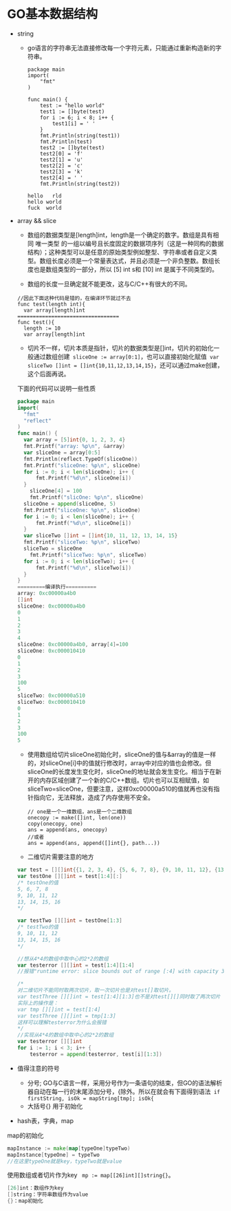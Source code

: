 # GO基本数据结构

* string

  * go语言的字符串无法直接修改每一个字符元素，只能通过重新构造新的字符串。

    ```
    package main
    import(
    	"fmt"
    )
    
    func main() {
    	test := "hello world"
    	test1 := []byte(test)
    	for i := 6; i < 8; i++ {
    		test1[i] = ' '
    	}
    	fmt.Println(string(test1))
    	fmt.Println(test)
    	test2 := []byte(test)
    	test2[0] = 'f'
    	test2[1] = 'u'
    	test2[2] = 'c'
    	test2[3] = 'k'
    	test2[4] = ' '
    	fmt.Println(string(test2))
    	
    hello   rld
    hello world
    fuck  world
    ```

* array && slice

  * 数组的数据类型是[length]int，length是一个确定的数字。数组是具有相同 唯一类型 的一组以编号且长度固定的数据项序列（这是一种同构的数据结构）；这种类型可以是任意的原始类型例如整型、字符串或者自定义类型。数组长度必须是一个常量表达式，并且必须是一个非负整数。数组长度也是数组类型的一部分，所以 [5] int s和 [10] int 是属于不同类型的。

  * 数组的长度一旦确定就不能更改，这与C/C++有很大的不同。

  ```
  //因此下面这种代码是错的，在编译环节就过不去
  func test(length int){
  	var array[length]int
  =================================
  func test(){
  	length := 10
  	var array[length]int
  ```
  
  * 切片不一样，切片本质是指针，切片的数据类型是[]int，切片的初始化一般通过数组创建` sliceOne := array[0:1]`，也可以直接初始化赋值` var sliceTwo []int = []int{10,11,12,13,14,15}`，还可以通过make创建，这个后面再说。
  
  下面的代码可以说明一些性质
  
  ```go
  package main
  import(
  	"fmt"
  	"reflect"
  )
  func main() {
  	var array = [5]int{0, 1, 2, 3, 4}
  	fmt.Printf("array: %p\n", &array)
  	var sliceOne = array[0:5]
  	fmt.Println(reflect.TypeOf(sliceOne))
  	fmt.Printf("sliceOne: %p\n", sliceOne)
  	for i := 0; i < len(sliceOne); i++ {
  		fmt.Printf("%d\n", sliceOne[i])
  	}
      sliceOne[4] = 100
      fmt.Printf("slicOne: %p\n", sliceOne)
  	sliceOne = append(sliceOne, 5)
  	fmt.Printf("sliceOne: %p\n", sliceOne)
  	for i := 0; i < len(sliceOne); i++ {
  		fmt.Printf("%d\n", sliceOne[i])
  	}
  	var sliceTwo []int = []int{10, 11, 12, 13, 14, 15}
  	fmt.Printf("sliceTwo: %p\n", sliceTwo)
  	sliceTwo = sliceOne
      fmt.Printf("sliceTwo: %p\n", sliceTwo)
  	for i := 0; i < len(sliceTwo); i++ {
  		fmt.Printf("%d\n", sliceTwo[i])
  	}
  }
  =========编译执行==========
  array: 0xc00000a4b0
  []int
  sliceOne: 0xc00000a4b0
  0
  1
  2
  3
  4
  sliceOne: 0xc00000a4b0, array[4]=100
  sliceOne: 0xc000010410
  0
  1
  2
  3
  100
  5
  sliceTwo: 0xc00000a510
  sliceTwo: 0xc000010410
  0
  1
  2
  3
  100
  5
  ```
  
  * 使用数组给切片sliceOne初始化时，sliceOne的值与&array的值是一样的，对sliceOne[i]中的值就行修改时，array中对应的值也会修改。但sliceOne的长度发生变化时，sliceOne的地址就会发生变化。相当于在新开的内存区域创建了一个新的C/C++数组。切片也可以互相赋值，如sliceTwo=sliceOne，但要注意，这样0xc00000a510的值就再也没有指针指向它，无法释放，造成了内存使用不安全。
	```
	// one是一个一维数组，ans是一个二维数组
	onecopy := make([]int, len(one))
	copy(onecopy, one)
	ans = append(ans, onecopy)
	//或者
	ans = append(ans, append([]int{}, path...))
	```
  
  * 二维切片需要注意的地方
  
  ```go
  var test = [][]int{{1, 2, 3, 4}, {5, 6, 7, 8}, {9, 10, 11, 12}, {13, 14, 15, 16}}
  var testOne [][]int = test[1:4][:]
  /* testOne的值
  5, 6, 7, 8
  9, 10, 11, 12
  13, 14, 15, 16
  */
  
  var testTwo [][]int = testOne[1:3]
  /* testTwo的值
  9, 10, 11, 12
  13, 14, 15, 16
  */
  
  //想从4*4的数组中取中心的2*2的数组
  var testerror [][]int = test[1:4][1:4]
  //报错"runtime error: slice bounds out of range [:4] with capacity 3"
  
  /* 
  对二维切片不能同时取两次切片，取一次切片也是对test[]取切片。
  var testThree [][]int = test[1:4][1:3]也不是对test[][]同时取了两次切片
  实际上的操作是：
  var tmp [][]int = test[1:4]
  var testThree [][]int = tmp[1:3]
  这样可以理解testerror为什么会报错
  */
  //实现从4*4的数组中取中心的2*2的数组
  var testerror [][]int
  for i := 1; i < 3; i++ {
      testerror = append(testerror, test[i][1:3])
  ```


* 值得注意的符号
  * 分号;    GO与C语言一样，采用分号作为一条语句的结束，但GO的语法解析器自动在每一行的末尾添加分号，{除外。所以在就会有下面得到语法` if firstString, isOk = mapString[tmp]; isOk{`
  * 大括号{}    用于初始化
* hash表，字典，map

map的初始化

```go
mapInstance := make(map[typeOne]typeTwo)
mapInstance[typeOne] = typeTwo
//在这里typeOne就是key，typeTwo就是value
```

使用数组或者切片作为key   ` mp := map[[26]int][]string{}`。

```go
[26]int：数组作为key
[]string：字符串数组作为value
{}：map初始化
```

